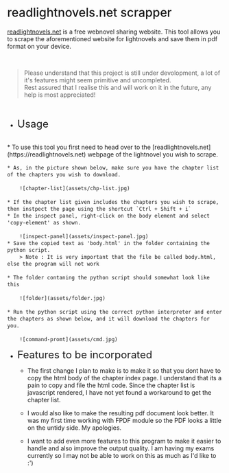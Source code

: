 
<h1 style="font-size:28px; font-weight: 500"> readlightnovels.net scrapper </h1>

[readlightnovels.net](https://readlightnovels.net/) is a free webnovel sharing website. This tool allows you to scrape the aforementioned website for lightnovels and save them in pdf format on your device.

<br/>

> Please understand that this project is still under devolopment,
> a lot of it's features might seem primitive and uncompleted. <br>
> Rest assured that I realise this and will work on it in the future, any help is most appreciated!

<br>

+ <span style="font-size: 24px">Usage</span> <br />
<br>
    * To use this tool you first need to head over to the [readlightnovels.net](https://readlightnovels.net) webpage of the lightnovel you wish to scrape.

    * As, in the picture shown below, make sure you have the chapter list of the chapters you wish to download.
    
        ![chapter-list](assets/chp-list.jpg)
    
    * If the chapter list given includes the chapters you wish to scrape, then instpect the page using the shortcut `Ctrl + Shift + i`
    * In the inspect panel, right-click on the body element and select 'copy-element' as shown.
     
        ![inspect-panel](assets/inspect-panel.jpg)
    * Save the copied text as 'body.html' in the folder containing the python script.
        > Note : It is very important that the file be called body.html, else the program will not work
    
    * The folder contaning the python script should somewhat look like this 
  
        ![folder](assets/folder.jpg)
    
    * Run the python script using the correct python interpreter and enter the chapters as shown below, and it will download the chapters for you.
  
        ![command-promt](assets/cmd.jpg)

+ <span style="font-size: 24px">Features to be incorporated</span> <br />

     + The first change I plan to make is to make it so that you dont have to copy the html body of the chapter index page. I understand that its a pain to copy and file the html code. Since the chapter list is javascript rendered, I have not yet found a workaround to get the chapter list.
  
     + I would also like to make the resulting pdf document look better. It was my first time working with FPDF module so the PDF looks a little on the untidy side. My apologies.

    + I want to add even more features to this program to make it easier to handle and also improve the output quality. I am having my exams currently so I may not be able to work on this as much as I'd like to :')
  
